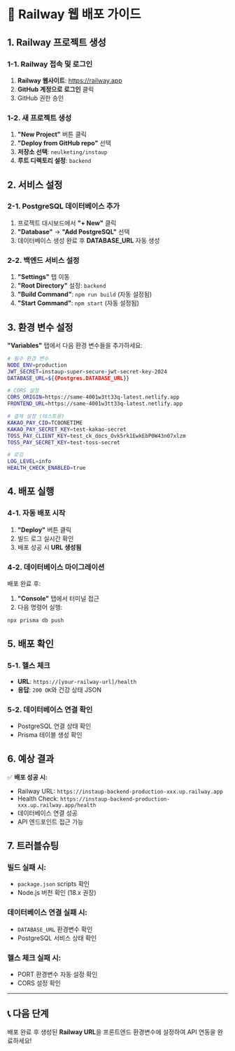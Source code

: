 # 🚄 Railway 웹 배포 가이드

## 1. Railway 프로젝트 생성

### 1-1. Railway 접속 및 로그인
1. **Railway 웹사이트**: https://railway.app
2. **GitHub 계정으로 로그인** 클릭
3. GitHub 권한 승인

### 1-2. 새 프로젝트 생성
1. **"New Project"** 버튼 클릭
2. **"Deploy from GitHub repo"** 선택
3. **저장소 선택**: `neulketing/instaup`
4. **루트 디렉토리 설정**: `backend`

## 2. 서비스 설정

### 2-1. PostgreSQL 데이터베이스 추가
1. 프로젝트 대시보드에서 **"+ New"** 클릭
2. **"Database"** → **"Add PostgreSQL"** 선택
3. 데이터베이스 생성 완료 후 **DATABASE_URL** 자동 생성

### 2-2. 백엔드 서비스 설정
1. **"Settings"** 탭 이동
2. **"Root Directory"** 설정: `backend`
3. **"Build Command"**: `npm run build` (자동 설정됨)
4. **"Start Command"**: `npm start` (자동 설정됨)

## 3. 환경 변수 설정

**"Variables"** 탭에서 다음 환경 변수들을 추가하세요:

```bash
# 필수 환경 변수
NODE_ENV=production
JWT_SECRET=instaup-super-secure-jwt-secret-key-2024
DATABASE_URL=${{Postgres.DATABASE_URL}}

# CORS 설정
CORS_ORIGIN=https://same-4001w3tt33q-latest.netlify.app
FRONTEND_URL=https://same-4001w3tt33q-latest.netlify.app

# 결제 설정 (테스트용)
KAKAO_PAY_CID=TC0ONETIME
KAKAO_PAY_SECRET_KEY=test-kakao-secret
TOSS_PAY_CLIENT_KEY=test_ck_docs_Ovk5rk1EwkEbP0W43n07xlzm
TOSS_PAY_SECRET_KEY=test-toss-secret

# 로깅
LOG_LEVEL=info
HEALTH_CHECK_ENABLED=true
```

## 4. 배포 실행

### 4-1. 자동 배포 시작
1. **"Deploy"** 버튼 클릭
2. 빌드 로그 실시간 확인
3. 배포 성공 시 **URL 생성됨**

### 4-2. 데이터베이스 마이그레이션
배포 완료 후:
1. **"Console"** 탭에서 터미널 접근
2. 다음 명령어 실행:
```bash
npx prisma db push
```

## 5. 배포 확인

### 5-1. 헬스 체크
- **URL**: `https://[your-railway-url]/health`
- **응답**: `200 OK`와 건강 상태 JSON

### 5-2. 데이터베이스 연결 확인
- PostgreSQL 연결 상태 확인
- Prisma 테이블 생성 확인

## 6. 예상 결과

✅ **배포 성공 시:**
- Railway URL: `https://instaup-backend-production-xxx.up.railway.app`
- Health Check: `https://instaup-backend-production-xxx.up.railway.app/health`
- 데이터베이스 연결 성공
- API 엔드포인트 접근 가능

## 7. 트러블슈팅

### 빌드 실패 시:
- `package.json` scripts 확인
- Node.js 버전 확인 (18.x 권장)

### 데이터베이스 연결 실패 시:
- `DATABASE_URL` 환경변수 확인
- PostgreSQL 서비스 상태 확인

### 헬스 체크 실패 시:
- PORT 환경변수 자동 설정 확인
- CORS 설정 확인

---

## 📞 다음 단계

배포 완료 후 생성된 **Railway URL**을 프론트엔드 환경변수에 설정하여 API 연동을 완료하세요!

